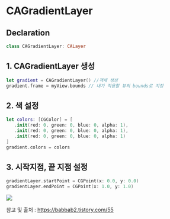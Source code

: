 # CAGradientLayer

## Declaration
```swift 
class CAGradientLayer: CALayer
```

## 1. CAGradientLayer 생성
```swift 
let gradient = CAGradientLayer() //객체 생성
gradient.frame = myView.bounds // 내가 적용할 뷰의 bounds로 지정
```
## 2. 색 설정

```swift 
let colors: [CGColor] = [
   .init(red: 0, green: 0, blue: 0, alpha: 1),
   .init(red: 0, green: 0, blue: 0, alpha: 1),
   .init(red: 0, green: 0, blue: 0, alpha: 1)
]
gradient.colors = colors
```
## 3. 시작지점, 끝 지점 설정

```swift 
gradientLayer.startPoint = CGPoint(x: 0.0, y: 0.0)
gradientLayer.endPoint = CGPoint(x: 1.0, y: 1.0)
```

![](https://blog.kakaocdn.net/dn/CGvDr/btqNLoftBSd/AUhTQuO9WxfRxIqd0N8kr0/img.png)





참고 및 출처 : https://babbab2.tistory.com/55